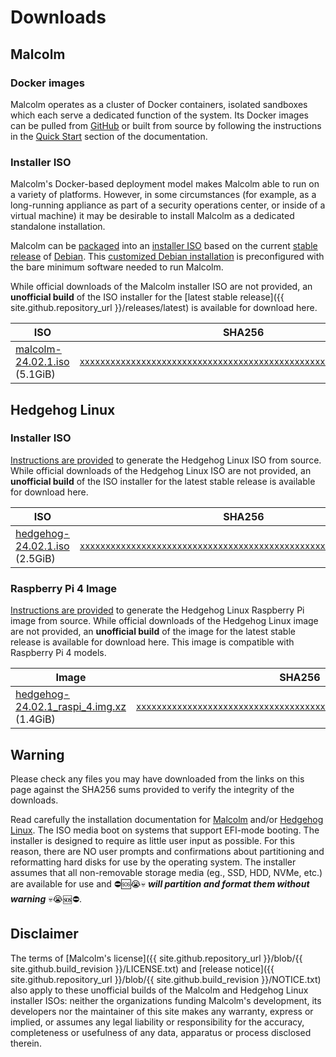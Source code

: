 # Downloads

## Malcolm

### Docker images

Malcolm operates as a cluster of Docker containers, isolated sandboxes which each serve a dedicated function of the system. Its Docker images can be pulled from [GitHub](https://github.com/orgs/idaholab/packages?repo_name=Malcolm) or built from source by following the instructions in the [Quick Start](quickstart.md#QuickStart) section of the documentation.

### Installer ISO

Malcolm's Docker-based deployment model makes Malcolm able to run on a variety of platforms. However, in some circumstances (for example, as a long-running appliance as part of a security operations center, or inside of a virtual machine) it may be desirable to install Malcolm as a dedicated standalone installation.

Malcolm can be [packaged](malcolm-iso.md#ISOBuild) into an [installer ISO](malcolm-iso.md#ISO) based on the current [stable release](https://wiki.debian.org/DebianStable) of [Debian](https://www.debian.org/). This [customized Debian installation](https://wiki.debian.org/DebianLive) is preconfigured with the bare minimum software needed to run Malcolm.

While official downloads of the Malcolm installer ISO are not provided, an **unofficial build** of the ISO installer for the [latest stable release]({{ site.github.repository_url }}/releases/latest) is available for download here.

| ISO | SHA256 |
|---|---|
| [malcolm-24.02.1.iso](/iso/malcolm-24.02.1.iso) (5.1GiB) |  [`xxxxxxxxxxxxxxxxxxxxxxxxxxxxxxxxxxxxxxxxxxxxxxxxxxxxxxxxxxxxxxxx`](/iso/malcolm-24.02.1.iso.sha256.txt) |

## Hedgehog Linux

### Installer ISO

[Instructions are provided](hedgehog-iso-build.md#HedgehogISOBuild) to generate the Hedgehog Linux ISO from source. While official downloads of the Hedgehog Linux ISO are not provided, an **unofficial build** of the ISO installer for the latest stable release is available for download here.

| ISO | SHA256 |
|---|---|
| [hedgehog-24.02.1.iso](/iso/hedgehog-24.02.1.iso) (2.5GiB) |  [`xxxxxxxxxxxxxxxxxxxxxxxxxxxxxxxxxxxxxxxxxxxxxxxxxxxxxxxxxxxxxxxx`](/iso/hedgehog-24.02.1.iso.sha256.txt) |

### Raspberry Pi 4 Image

[Instructions are provided](hedgehog-raspi-build.md#HedgehogRaspiBuild) to generate the Hedgehog Linux Raspberry Pi image from source. While official downloads of the Hedgehog Linux image are not provided, an **unofficial build** of the image for the latest stable release is available for download here. This image is compatible with Raspberry Pi 4 models.

| Image | SHA256 |
|---|---|
| [hedgehog-24.02.1_raspi_4.img.xz](/iso/hedgehog-24.02.1_raspi_4.img.xz) (1.4GiB) |  [`xxxxxxxxxxxxxxxxxxxxxxxxxxxxxxxxxxxxxxxxxxxxxxxxxxxxxxxxxxxxxxxx`](/iso/hedgehog-24.02.1_raspi_4.img.xz.sha256.txt) |

## Warning

Please check any files you may have downloaded from the links on this page against the SHA256 sums provided to verify the integrity of the downloads.

Read carefully the installation documentation for [Malcolm](malcolm-iso.md#ISOInstallation) and/or [Hedgehog Linux](hedgehog-installation.md#HedgehogInstallation). The ISO media boot on systems that support EFI-mode booting. The installer is designed to require as little user input as possible. For this reason, there are NO user prompts and confirmations about partitioning and reformatting hard disks for use by the operating system. The installer assumes that all non-removable storage media (eg., SSD, HDD, NVMe, etc.) are available for use and ⛔🆘😭💀 ***will partition and format them without warning*** 💀😭🆘⛔.

## Disclaimer

The terms of [Malcolm's license]({{ site.github.repository_url }}/blob/{{ site.github.build_revision }}/LICENSE.txt) and [release notice]({{ site.github.repository_url }}/blob/{{ site.github.build_revision }}/NOTICE.txt) also apply to these unofficial builds of the Malcolm and Hedgehog Linux installer ISOs: neither the organizations funding Malcolm's development, its developers nor the maintainer of this site makes any warranty, express or implied, or assumes any legal liability or responsibility for the accuracy, completeness or usefulness of any data, apparatus or process disclosed therein.
